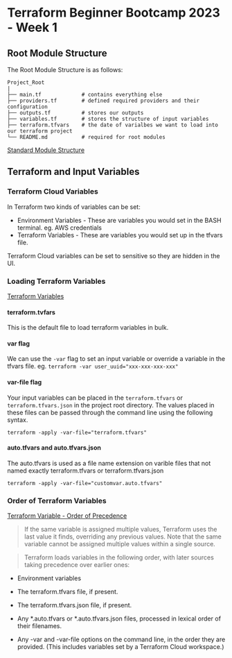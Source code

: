 
# Terraform Beginner Bootcamp 2023 - Week 1

## Root Module Structure

The Root Module Structure is as follows:

```
Project_Root
|
├── main.tf             # contains everything else
├── providers.tf        # defined required providers and their configuration
├── outputs.tf          # stores our outputs
├── variables.tf        # stores the structure of input variables
├── terraform.tfvars    # the date of varialbes we want to load into our terraform project
└── README.md           # required for root modules
```

[Standard Module Structure](https://developer.hashicorp.com/terraform/language/modules/develop/structure)

## Terraform and Input Variables

### Terraform Cloud Variables

In Terraform two kinds of variables can be set:

- Environment Variables - These are variables you would set in the BASH terminal. eg. AWS credentials
- Terraform Variables - These are variables you would set up in the tfvars file.

Terraform Cloud variables can be set to sensitive so they are hidden in the UI.

### Loading Terraform Variables

[Terraform Variables](https://developer.hashicorp.com/terraform/language/values/variables)

#### terraform.tvfars

This is the default file to load terraform variables in bulk.

#### var flag
We can use the `-var` flag to set an input variable or override a variable in the tfvars file.
eg. `terraform -var user_uuid="xxx-xxx-xxx-xxx"`

#### var-file flag
Your input variables can be placed in the `terraform.tfvars` or `terraform.tfvars.json` in the project root directory. The values placed in these files can be passed through the command line using the following syntax.

`terraform -apply -var-file="terraform.tfvars"`

#### auto.tfvars and auto.tfvars.json

The auto.tfvars is used as a file name extension on varible files that not named exactly terraform.tfvars or terraform.tfvars.json

`terraform -apply -var-file="customvar.auto.tfvars"`

### Order of Terraform Variables

[Terraform Variable - Order of Precedence](https://developer.hashicorp.com/terraform/language/values/variables#variable-definition-precedence)


> If the same variable is assigned multiple values, Terraform uses the last value it finds, overriding any previous values. Note that the same variable cannot be assigned multiple values within a single source.

> Terraform loads variables in the following order, with later sources taking precedence over earlier ones:

- Environment variables

- The terraform.tfvars file, if present.

- The terraform.tfvars.json file, if present.

- Any *.auto.tfvars or *.auto.tfvars.json files, processed in lexical order of their filenames.

- Any -var and -var-file options on the command line, in the order they are provided. (This includes variables set by a Terraform Cloud workspace.)